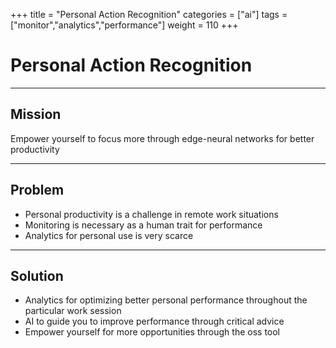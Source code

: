 +++
title = "Personal Action Recognition"
categories = ["ai"]
tags = ["monitor","analytics","performance"]
weight = 110
+++

# Personal Action Recognition

---

## Mission

Empower yourself to focus more through edge-neural networks for better productivity

---

## Problem

- Personal productivity is a challenge in remote work situations
- Monitoring is necessary as a human trait for performance
- Analytics for personal use is very scarce

---

## Solution

- Analytics for optimizing better personal performance throughout the particular work session
- AI to guide you to improve performance through critical advice
- Empower yourself for more opportunities through the oss tool
